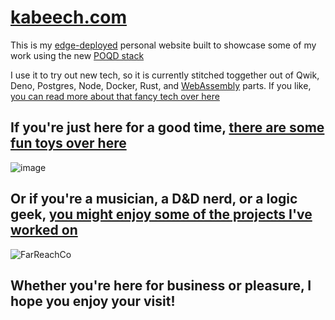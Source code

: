 # [kabeech.com](https://kabeech.com)

This is my [edge-deployed](https://kabeech.com/tech/edge) personal website built to showcase some of my work using the new [POQD stack](https://kabeech.com/tech/poqd)

I use it to try out new tech, so it is currently stitched toggether out of Qwik, Deno, Postgres, Node, Docker, Rust, and [WebAssembly](https://kabeech.com/tech/wasm) parts. If you like, [you can read more about that fancy tech over here ](https://kabeech.com/tech)

## If you're just here for a good time, [there are some fun toys over here](https://kabeech.com/fun)

![image](https://github.com/kaBeech/kaBeech-website/assets/97925125/f76e9deb-3ba8-4e09-bb0a-41e9f7cd63c6)

## Or if you're a musician, a D&D nerd, or a logic geek, [you might enjoy some of the projects I've worked on](https://kabeech.com/projects)

![FarReachCo](https://github.com/kaBeech/kaBeech-website/assets/97925125/412e4972-bba2-4c91-9167-fe413430d2bc)

## Whether you're here for business or pleasure, I hope you enjoy your visit!
